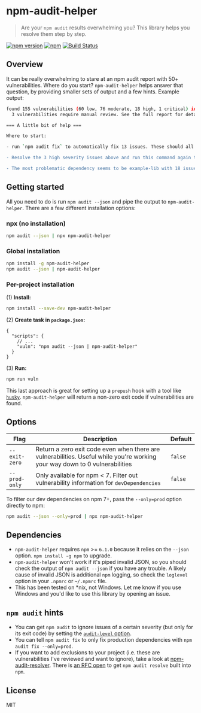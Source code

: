 # npm-audit-helper

> Are your `npm audit` results overwhelming you? This library helps you resolve them step by step.

[![npm version](https://badge.fury.io/js/npm-audit-helper.svg)](https://badge.fury.io/js/npm-audit-helper)
[![npm](https://img.shields.io/npm/dt/npm-audit-helper)](https://www.npmjs.com/package/npm-audit-helper)
[![Build Status](https://travis-ci.org/rouanw/npm-audit-helper.svg?branch=master)](https://travis-ci.org/rouanw/npm-audit-helper)

## Overview

It can be really overwhelming to stare at an npm audit report with 50+ vulnerabilities. Where do you start? `npm-audit-helper` helps answer that question, by providing smaller sets of output and a few hints. Example output:

```sh
found 155 vulnerabilities (60 low, 76 moderate, 18 high, 1 critical) in 22715 scanned packages
  3 vulnerabilities require manual review. See the full report for details.

=== A little bit of help ===

Where to start:

- run `npm audit fix` to automatically fix 13 issues. These should all be non-breaking upgrades, so don't stress.

- Resolve the 3 high severity issues above and run this command again to move to the next severity.

- The most problematic dependency seems to be example-lib with 18 issues that need your attention.
```

## Getting started

All you need to do is run `npm audit --json` and pipe the output to `npm-audit-helper`. There are a few different installation options:

### npx (no installation)

```sh
npm audit --json | npx npm-audit-helper
```

### Global installation

```sh
npm install -g npm-audit-helper
npm audit --json | npm-audit-helper
```

### Per-project installation

(1) __Install:__

```sh
npm install --save-dev npm-audit-helper
```

(2) __Create task in `package.json`:__

```jsonc
{
  "scripts": {
    // ...
    "vuln": "npm audit --json | npm-audit-helper"
  }
}
```

(3) __Run:__

```sh
npm run vuln
```

This last approach is great for setting up a `prepush` hook with a tool like [`husky`](https://github.com/typicode/husky). `npm-audit-helper` will return a non-zero exit code if vulnerabilities are found.

## Options

| Flag          | Description                                                                                                                 | Default |
|---------------|-----------------------------------------------------------------------------------------------------------------------------|---------|
| `--exit-zero` | Return a zero exit code even when there are vulnerabilities. Useful while you're working your way down to 0 vulnerabilities | `false` |
| `--prod-only` | Only available for npm < 7. Filter out vulnerability information for `devDependencies`                                      | `false` |

To filter our dev dependencies on npm 7+, pass the `--only=prod` option directly to npm:

```sh
npm audit --json --only=prod | npx npm-audit-helper
```

## Dependencies

- `npm-audit-helper` requires `npm` >= `6.1.0` because it relies on the `--json` option. `npm install -g npm` to upgrade.
- `npm-audit-helper` won't work if it's piped invalid JSON, so you should check the output of `npm audit --json` if you have any trouble. A likely cause of invalid JSON is additional `npm` logging, so check the `loglevel` option in your `.npmrc` or `~/.npmrc` file.
- This has been tested on *nix, not Windows. Let me know if you use Windows and you'd like to use this library by opening an issue.

## `npm audit` hints

- You can get `npm audit` to ignore issues of a certain severity (but only for its exit code) by setting the [`audit-level` option](https://docs.npmjs.com/misc/config#audit-level).
- You can tell `npm audit fix` to only fix production dependencies with `npm audit fix --only=prod`.
- If you want to add exclusions to your project (i.e. these are vulnerabilities I've reviewed and want to ignore), take a look at [npm-audit-resolver](https://www.npmjs.com/package/npm-audit-resolver). There is [an RFC open](https://github.com/npm/rfcs/pull/18) to get `npm audit resolve` built into `npm`.

## License

MIT
